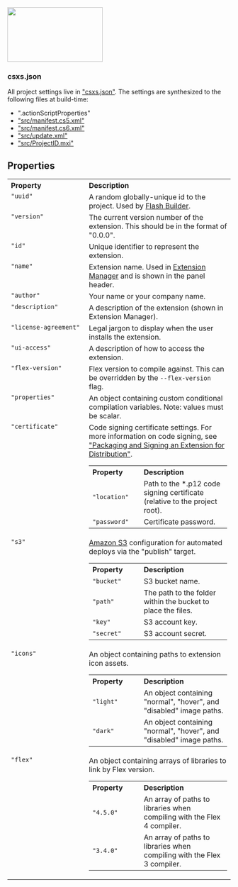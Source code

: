 <img src="http://static.creativemarket.com/images/github/logos/csxs@2x.png" width="215" height="123">

### csxs.json

All project settings live in ["csxs.json"](project/csxs.json). The settings are synthesized to the following files at build-time:

- ".actionScriptProperties"
- ["src/manifest.cs5.xml"](project/src/manifest.cs5.xml)
- ["src/manifest.cs6.xml"](project/src/manifest.cs6.xml)
- ["src/update.xml"](project/src/update.xml)
- ["src/ProjectID.mxi"](project/src/ID.mxi)

## Properties

<table width="100%">
	<tr>
		<th align="left">Property</th>
		<th align="left">Description</th>
	</tr>
	<tr>
		<td valign="top" width="160px"><code>"uuid"</code></td>
		<td valign="top">A random globally-unique id to the project. Used by <a href="http://www.adobe.com/devnet/creativesuite/cs-extension-builder.html">Flash Builder</a>.</td>
	</tr>
	<tr>
		<td valign="top"><code>"version"</code></td>
		<td valign="top">The current version number of the extension. This should be in the format of "0.0.0".</td>
	</tr>
	<tr>
		<td valign="top"><code>"id"</code></td>
		<td valign="top">Unique identifier to represent the extension.</td>
	</tr>
	<tr>
		<td valign="top"><code>"name"</code></td>
		<td valign="top">Extension name. Used in <a href="http://www.adobe.com/exchange/em_download/">Extension Manager</a> and is shown in the panel header.</td>
	</tr>
	<tr>
		<td valign="top"><code>"author"</code></td>
		<td valign="top">Your name or your company name.</td>
	</tr>
	<tr>
		<td valign="top"><code>"description"</code></td>
		<td valign="top">A description of the extension (shown in Extension Manager).</td>
	</tr>
	<tr>
		<td valign="top"><code>"license-agreement"</code></td>
		<td valign="top">Legal jargon to display when the user installs the extension.</td>
	</tr>
	<tr>
		<td valign="top"><code>"ui-access"</code></td>
		<td valign="top">A description of how to access the extension.</td>
	</tr>
	<tr>
		<td valign="top"><code>"flex-version"</code></td>
		<td valign="top">Flex version to compile against. This can be overridden by the <code>--flex-version</code> flag.</td>
	</tr>
	<tr id="properties">
		<td valign="top"><code>"properties"</code></td>
		<td valign="top">An object containing custom conditional compilation variables. Note: values must be scalar.</td>
	</tr>
	<tr>
		<td valign="top"><code>"certificate"</code></td>
		<td valign="top">
			Code signing certificate settings. For more information on code signing, see <a href="http://cssdk.host.adobe.com/sdk/1.5/docs/WebHelp/programmers_guide/Deploy.htm">"Packaging and Signing an Extension for Distribution"</a>.
			<table width="100%">
				<tr>
					<th align="left" width="100px">Property</th>
					<th align="left">Description</th>
				</tr>
				<tr>
					<td><code>"location"</code></td>
					<td>Path to the *.p12 code signing certificate (relative to the project root).</td>
				</tr>
				<tr>
					<td><code>"password"</code></td>
					<td>Certificate password.</td>
				</tr>
			</table>
		</td>
	</tr>
	<tr>
		<td valign="top" id="s3"><code>"s3"</code></td>
		<td valign="top">
			<a href="http://aws.amazon.com/s3/">Amazon S3</a> configuration for automated deploys via the "publish" target.
			<table width="100%">
				<tr>
					<th align="left" width="100px">Property</th>
					<th align="left">Description</th>
				</tr>
				<tr>
					<td><code>"bucket"</code></td>
					<td>S3 bucket name.</td>
				</tr>
				<tr>
					<td><code>"path"</code></td>
					<td>The path to the folder within the bucket to place the files.</td>
				</tr>
				<tr>
					<td><code>"key"</code></td>
					<td>S3 account key.</td>
				</tr>
				<tr>
					<td><code>"secret"</code></td>
					<td>S3 account secret.</td>
				</tr>
			</table>
		</td>
	</tr>
	<tr>
		<td valign="top"><code>"icons"</code></td>
		<td valign="top">
			An object containing paths to extension icon assets.
			<table width="100%">
				<tr>
					<th align="left" width="100px">Property</th>
					<th align="left">Description</th>
				</tr>
				<tr>
					<td><code>"light"</code></td>
					<td>An object containing "normal", "hover", and "disabled" image paths.</td>
				</tr>
				<tr>
					<td><code>"dark"</code></td>
					<td>An object containing "normal", "hover", and "disabled" image paths.</td>
				</tr>
			</table>
		</td>
	</tr>
	<tr>
		<td valign="top"><code>"flex"</code></td>
		<td valign="top">
			An object containing arrays of libraries to link by Flex version.
			<table width="100%">
				<tr>
					<th align="left" width="100px">Property</th>
					<th align="left">Description</th>
				</tr>
				<tr>
					<td><code>"4.5.0"</code></td>
					<td>An array of paths to libraries when compiling with the Flex 4 compiler.</td>
				</tr>
				<tr>
					<td><code>"3.4.0"</code></td>
					<td>An array of paths to libraries when compiling with the Flex 3 compiler.</td>
				</tr>
			</table>
		</td>
	</tr>
</table>